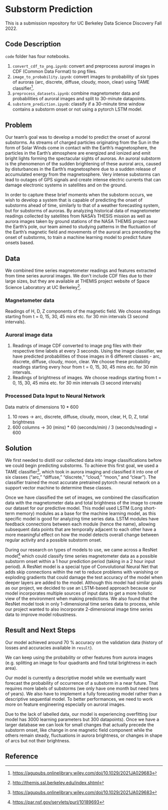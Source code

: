 # Substorm Prediction
This is a submission repository for UC Berkeley Data Science Discovery Fall 2022.

## Code Description
`code` folder has four notebooks.
1. `convert_cdf_to_png.ipynb`: convert and preprocess auroral images in CDF (Common Data Format) to png files.
2. `image_to_probability.ipynb`: convert images to probability of six types of auroras (arc, discrete, diffuse, cloudy, moon, clear) using TAME classifier[^1].
3. `preprocess_datasets.ipynb`: combine magnetometer data and probabilities of auroral images and split to 30-minute datapoints.
4. `substorm_prediction.ipynb`: classify if a 30-minute time window contains a substorm onset or not using a pytorch LSTM model.

## Problem
Our team’s goal was to develop a model to predict the onset of auroral substorms. As streams of charged particles originating from the Sun in the form of Solar Winds come in contact with the Earth’s magnetosphere, the particles in the Earth’s atmosphere are energized and ionized and emit bright lights forming the spectacular sights of auroras. An auroral substorm is the phenomenon of the sudden brightening of these auroral arcs, caused by disturbances in the Earth’s magnetosphere due to a sudden release of accumulated energy from the magnetosphere. Very intense substorms can lead to outages of GPS signals and create intense electric currents that can damage electronic systems in satellites and on the ground.

In order to capture these brief moments when the substorm occurs, we wish to develop a system that is capable of predicting the onset of substorms ahead of time, similarly to that of a weather forecasting system, but for substorms of auroras. By analyzing historical data of magnetometer readings collected by satellites from NASA’s THESIS mission as well as aurora images taken by ground stations of the NASA THEMIS project near the Earth’s pole, our team aimed to studying patterns in the fluctuation of the Earth’s magnetic field and movements of the auroral arcs preceding the onset of substorms, to train a machine learning model to predict future onsets based.

## Data
We combined time series magnetometer readings and features extracted from time series auroral images. We don't include CDF files due to their large sizes, but they are available at THEMIS project website of Space Science Laboratory at UC Berkeley[^2].

### Magnetometer data
Readings of H, D, Z components of the magnetic field. We choose readings starting from t = 0, 15, 30, 45 mins etc. for 30 min intervals (3 second intervals).

### Auroral image data
1. Readings of image CDF converted to image png files with their respective time labels at every 3 seconds. Using the image classifier, we have predicted probabilities of those images in 6 different classes - arc, discrete, diffuse, cloudy, moon, clear. We choose these probability readings starting every hour from t = 0, 15, 30, 45 mins etc. for 30 min intervals. 
2. Readings of brightness of images. We choose readings starting from t = 0, 15, 30, 45 mins etc. for 30 min intervals (3 second intervals)

### Processed Data Input to Neural Network
Data matrix of dimensions 10 * 600
1. 10 rows -> arc, discrete, diffuse, cloudy, moon, clear, H, D, Z, total brightness
2. 600 columns -> 30 (mins) * 60 (seconds/min) / 3 (seconds/reading) = 600

## Solution
We first needed to distill our collected data into image classifications before we could begin predicting substorms. To achieve this first goal, we used a TAME classifier[^1], which took in aurora imaging and classified it into one of six classes (“arc,” “diffuse,” “discrete,” “cloud,” “moon,” and “clear”). The classifier trained the most accurate pretrained pytorch neural network on a support vector machine to determine these classes.

Once we have classified the set of images, we combined the classification data with the magnetometer data and total brightness of the image to create our dataset for our predictive model. This model used LSTM (Long short-term memory) modules as a base for the machine learning model, as this specific model is good for analyzing time series data. LSTM modules have feedback connections between each module (hence the name), allowing subsequent data points that are temporally adjacent to each other have a more meaningful effect on how the model detects overall change between regular activity and a possible substorm onset.

During our research on types of models to use, we came across a ResNet model[^3] which could classify time series magnetometer data as a possible substorm onset within a 1 hour prediction period (taking in a 2 hour input period). A ResNet model is a special type of Convolutional Neural Net that adds skip connections within the net to reduce problems with vanishing or exploding gradients that could damage the test accuracy of the model when deeper layers are added to the model. Although this model had similar goals as our project, we decided to use an LSTM-based approach because our model incorporates multiple sources of input data to get a more holistic view of the environment when making predictions. We also found that the ResNet model took in only 1-dimensional time series data to process, while our project wanted to also incorporate 2-dimensional image time series data to improve model robustness.

## Result and Next Steps
Our model achieved around 70 % accuracy on the validation data (history of losses and accuracies available in `result`). 

We can keep using the probability or other features from aurora images (e.g. splitting an image to four quadrants and find total brightness in each area).

Our model is currently a descriptive model while we eventually want forecast the probability of occurrence of a substorm in a near future. That requires more labels of substorms (we only have one month but need tens of years). We also have to implement a fully forecasting model rather than a descriptive sequential model. To better performances, we need to work more on feature engineering especially on auroral images.

Due to the lack of labelled data, our model is experiencing overfitting (our model has 3000 learning parameters but 300 datapoints). Once we have a larger database we can look for small changes that actually precede the substorm onset, like change in one magnetic field component while the others remain steady, fluctuations in aurora brightness, or changes in shape of arcs but not their brightness.

## Reference
[^1]: https://agupubs.onlinelibrary.wiley.com/doi/10.1029/2021JA029683
[^2]: http://themis.ssl.berkeley.edu/index.shtml
[^3]: https://par.nsf.gov/servlets/purl/10189693

